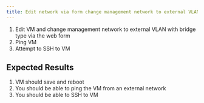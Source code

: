 ```yaml
---
title: Edit network via form change management network to external VLAN
---
```

1. Edit VM and change management network to external VLAN with bridge type via the web form
1. Ping VM
1. Attempt to SSH to VM

## Expected Results
1. VM should save and reboot
1. You should be able to ping the VM from an external network
1. You should be able to SSH to VM